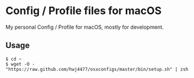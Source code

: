 # Config / Profile files for macOS
My personal Config / Profile for macOS, mostly for development.


## Usage ##
```
$ cd ~
$ wget -O - "https://raw.github.com/hwj4477/osxconfigs/master/bin/setup.sh" | zsh
```
